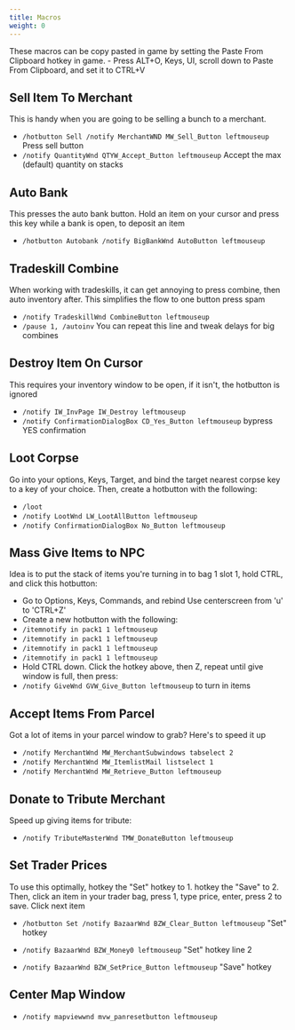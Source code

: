 ```yaml
---
title: Macros
weight: 0
---
```


These macros can be copy pasted in game by setting the Paste From Clipboard hotkey in game.
    - Press ALT+O, Keys, UI, scroll down to Paste From Clipboard, and set it to CTRL+V

## Sell Item To Merchant

This is handy when you are going to be selling a bunch to a merchant.

- `/hotbutton Sell /notify MerchantWND MW_Sell_Button leftmouseup` Press sell button
- `/notify QuantityWnd QTYW_Accept_Button leftmouseup` Accept the max (default) quantity on stacks

## Auto Bank

This presses the auto bank button. Hold an item on your cursor and press this key while a bank is open, to deposit an item

- `/hotbutton Autobank /notify BigBankWnd AutoButton leftmouseup`

## Tradeskill Combine

When working with tradeskills, it can get annoying to press combine, then auto inventory after. This simplifies the flow to one button press spam

- `/notify TradeskillWnd CombineButton leftmouseup`
- `/pause 1, /autoinv` You can repeat this line and tweak delays for big combines


## Destroy Item On Cursor

This requires your inventory window to be open, if it isn't, the hotbutton is ignored

- `/notify IW_InvPage IW_Destroy leftmouseup`
- `/notify ConfirmationDialogBox CD_Yes_Button leftmouseup` bypress YES confirmation

## Loot Corpse

Go into your options, Keys, Target, and bind the target nearest corpse key to a key of your choice. Then, create a hotbutton with the following:

- `/loot`
- `/notify LootWnd LW_LootAllButton leftmouseup`
- `/notify ConfirmationDialogBox No_Button leftmouseup`

## Mass Give Items to NPC

Idea is to put the stack of items you're turning in to bag 1 slot 1, hold CTRL, and click this hotbutton:

- Go to Options, Keys, Commands, and rebind Use centerscreen from 'u' to 'CTRL+Z'
- Create a new hotbutton with the following:
- `/itemnotify in pack1 1 leftmouseup`
- `/itemnotify in pack1 1 leftmouseup`
- `/itemnotify in pack1 1 leftmouseup`
- `/itemnotify in pack1 1 leftmouseup`
- Hold CTRL down. Click the hotkey above, then Z, repeat until give window is full, then press:
- `/notify GiveWnd GVW_Give_Button leftmouseup` to turn in items

## Accept Items From Parcel

Got a lot of items in your parcel window to grab? Here's to speed it up

- `/notify MerchantWnd MW_MerchantSubwindows tabselect 2`
- `/notify MerchantWnd MW_ItemlistMail listselect 1`
- `/notify MerchantWnd MW_Retrieve_Button leftmouseup`

## Donate to Tribute Merchant

Speed up giving items for tribute:

- `/notify TributeMasterWnd TMW_DonateButton leftmouseup`


## Set Trader Prices

To use this optimally, hotkey the "Set" hotkey to 1. hotkey the "Save" to 2. Then, click an item in your trader bag, press 1, type price, enter, press 2 to save. Click next item

- `/hotbutton Set /notify BazaarWnd BZW_Clear_Button leftmouseup` "Set" hotkey
- `/notify BazaarWnd BZW_Money0 leftmouseup` "Set" hotkey line 2

- `/notify BazaarWnd BZW_SetPrice_Button leftmouseup` "Save" hotkey

## Center Map Window

- `/notify mapviewwnd mvw_panresetbutton leftmouseup`